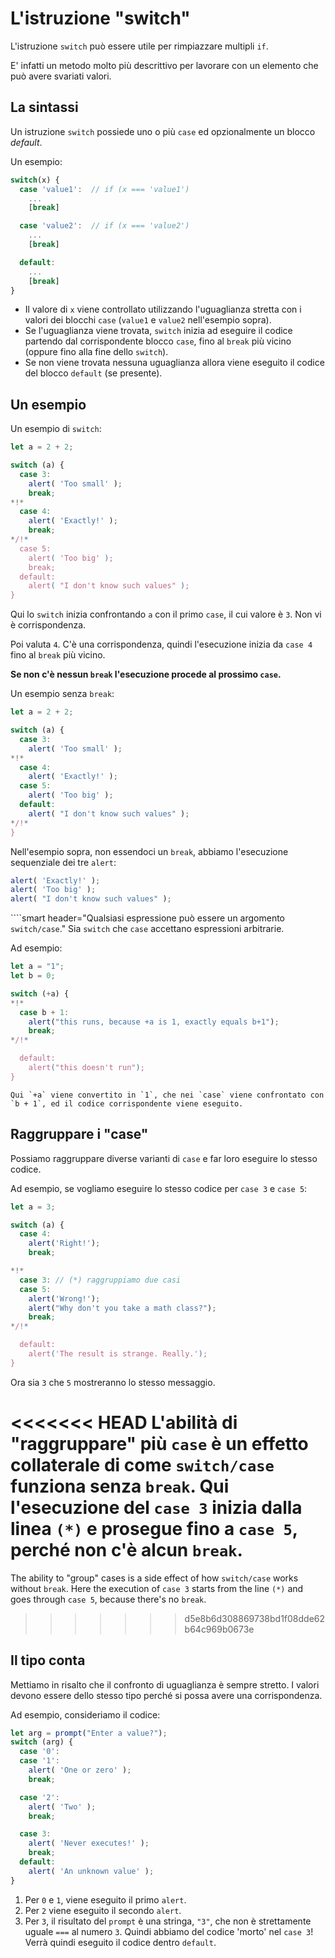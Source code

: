 # L'istruzione "switch"

L'istruzione `switch` può essere utile per rimpiazzare multipli `if`.

E' infatti un metodo molto più descrittivo per lavorare con un elemento che può avere svariati valori.

## La sintassi

Un istruzione `switch` possiede uno o più `case` ed opzionalmente un blocco *default*.

Un esempio:

```js no-beautify
switch(x) {
  case 'value1':  // if (x === 'value1')
    ...
    [break]

  case 'value2':  // if (x === 'value2')
    ...
    [break]

  default:
    ...
    [break]
}
```

- Il valore di `x` viene controllato utilizzando l'uguaglianza stretta con i valori dei blocchi `case` (`value1` e `value2` nell'esempio sopra).
- Se l'uguaglianza viene trovata, `switch` inizia ad eseguire il codice partendo dal corrispondente blocco `case`, fino al `break` più vicino (oppure fino alla fine dello `switch`).
- Se non viene trovata nessuna uguaglianza allora viene eseguito il codice del blocco `default` (se presente).

## Un esempio

Un esempio di `switch`:

```js run
let a = 2 + 2;

switch (a) {
  case 3:
    alert( 'Too small' );
    break;
*!*
  case 4:
    alert( 'Exactly!' );
    break;
*/!*
  case 5:
    alert( 'Too big' );
    break;
  default:
    alert( "I don't know such values" );
}
```

Qui lo `switch` inizia confrontando `a` con il primo `case`, il cui valore è `3`. Non vi è corrispondenza.

Poi valuta `4`. C'è una corrispondenza, quindi l'esecuzione inizia da `case 4` fino al `break` più vicino.

**Se non c'è nessun `break` l'esecuzione procede al prossimo `case`.**

Un esempio senza `break`:

```js run
let a = 2 + 2;

switch (a) {
  case 3:
    alert( 'Too small' );
*!*
  case 4:
    alert( 'Exactly!' );
  case 5:
    alert( 'Too big' );
  default:
    alert( "I don't know such values" );
*/!*
}
```

Nell'esempio sopra, non essendoci un `break`, abbiamo l'esecuzione sequenziale dei tre `alert`:

```js
alert( 'Exactly!' );
alert( 'Too big' );
alert( "I don't know such values" );
```

````smart header="Qualsiasi espressione può essere un argomento `switch/case`."
Sia `switch` che `case` accettano espressioni arbitrarie.

Ad esempio:

```js run
let a = "1";
let b = 0;

switch (+a) {
*!*
  case b + 1:
    alert("this runs, because +a is 1, exactly equals b+1");
    break;
*/!*

  default:
    alert("this doesn't run");
}
```
```
Qui `+a` viene convertito in `1`, che nei `case` viene confrontato con `b + 1`, ed il codice corrispondente viene eseguito. 
``` 

## Raggruppare i "case"

Possiamo raggruppare diverse varianti di `case` e far loro eseguire lo stesso codice.

Ad esempio, se vogliamo eseguire lo stesso codice per `case 3` e `case 5`:

```js run no-beautify
let a = 3;

switch (a) {
  case 4:
    alert('Right!');
    break;

*!*
  case 3: // (*) raggruppiamo due casi
  case 5:
    alert('Wrong!');
    alert("Why don't you take a math class?");
    break;
*/!*

  default:
    alert('The result is strange. Really.');
}
```

Ora sia `3` che `5` mostreranno lo stesso messaggio.

<<<<<<< HEAD
L'abilità di "raggruppare" più `case` è un effetto collaterale di come `switch/case` funziona senza `break`. Qui l'esecuzione del `case 3` inizia dalla linea `(*)` e prosegue fino a `case 5`, perché non c'è alcun `break`.
=======
The ability to "group" cases is a side effect of how `switch/case` works without `break`. Here the execution of `case 3` starts from the line `(*)` and goes through `case 5`, because there's no `break`.
>>>>>>> d5e8b6d308869738bd1f08dde62b64c969b0673e

## Il tipo conta

Mettiamo in risalto che il confronto di uguaglianza è sempre stretto. I valori devono essere dello stesso tipo perché si possa avere una corrispondenza.

Ad esempio, consideriamo il codice:

```js run
let arg = prompt("Enter a value?");
switch (arg) {
  case '0':
  case '1':
    alert( 'One or zero' );
    break;

  case '2':
    alert( 'Two' );
    break;

  case 3:
    alert( 'Never executes!' );
    break;
  default:
    alert( 'An unknown value' );
}
```

1. Per `0` e `1`, viene eseguito il primo `alert`.
2. Per `2` viene eseguito il secondo `alert`.
3. Per `3`, il risultato del `prompt` è una stringa, `"3"`, che non è strettamente uguale `===` al numero `3`. Quindi abbiamo del codice 'morto' nel `case 3`! Verrà quindi eseguito il codice dentro `default`.
